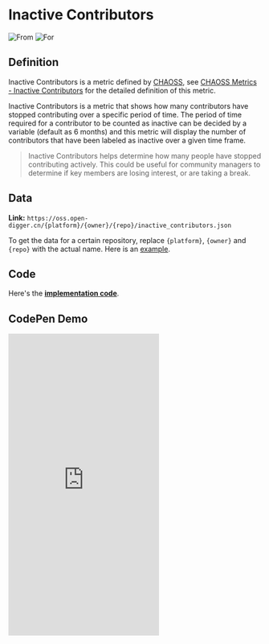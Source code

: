 # Inactive Contributors

![From](https://img.shields.io/badge/From-CHAOSS-blue) ![For](https://img.shields.io/badge/For-Repo-blue)

## Definition

Inactive Contributors is a metric defined by [CHAOSS](https://chaoss.community), see [CHAOSS Metrics - Inactive Contributors](https://chaoss.community/kb/metric-inactive-contributors/) for the detailed definition of this metric.

Inactive Contributors is a metric that shows how many contributors have stopped contributing over a specific period of time. The period of time required for a contributor to be counted as inactive can be decided by a variable (default as 6 months) and this metric will display the number of contributors that have been labeled as inactive over a given time frame.

> Inactive Contributors helps determine how many people have stopped contributing actively. This could be useful for community managers to determine if key members are losing interest, or are taking a break.


## Data

**Link:** `https://oss.open-digger.cn/{platform}/{owner}/{repo}/inactive_contributors.json`

To get the data for a certain repository, replace `{platform}`, `{owner}` and `{repo}` with the actual name. Here is an [example](https://oss.open-digger.cn/github/X-lab2017/open-digger/inactive_contributors.json).

## Code

Here's the [**implementation code**](https://github.com/X-lab2017/open-digger/blob/master/src/metrics/chaoss.ts#L880).


## CodePen Demo

<iframe height="600" scrolling="no" title="OpenDigger - [CHAOSS] Developer Status" src="https://codepen.io/frank-zsy/embed/RwBmpYZ?default-tab=js%2Cresult&editable=true" frameborder="no" loading="lazy" allowtransparency="true" allowfullscreen="true">
  See the Pen <a href="https://codepen.io/frank-zsy/pen/RwBmpYZ">
  OpenDigger - [CHAOSS] Developer Status</a> by Frank Zhao (<a href="https://codepen.io/frank-zsy">@frank-zsy</a>)
  on <a href="https://codepen.io">CodePen</a>.
</iframe>
